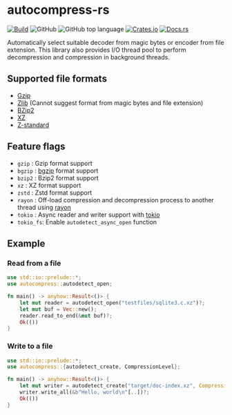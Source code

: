 # autocompress-rs

[![Build](https://github.com/informationsea/autocompress-rs/actions/workflows/build.yml/badge.svg)](https://github.com/informationsea/autocompress-rs/actions/workflows/build.yml)
![GitHub](https://img.shields.io/github/license/informationsea/autocompress-rs)
![GitHub top language](https://img.shields.io/github/languages/top/informationsea/autocompress-rs)
[![Crates.io](https://img.shields.io/crates/v/autocompress)](https://crates.io/crates/autocompress)
[![Docs.rs](https://docs.rs/autocompress/badge.svg)](https://docs.rs/autocompress)

Automatically select suitable decoder from magic bytes or encoder from file
extension. This library also provides I/O thread pool to perform decompression
and compression in background threads.

## Supported file formats

- [Gzip](https://www.ietf.org/rfc/rfc1952.txt)
- [Zlib](https://www.ietf.org/rfc/rfc1950.txt) (Cannot suggest format from magic
  bytes and file extension)
- [BZip2](https://www.sourceware.org/bzip2/)
- [XZ](https://tukaani.org/xz/format.html)
- [Z-standard](https://facebook.github.io/zstd/)

## Feature flags

- `gzip` : Gzip format support
- `bgzip` : [bgzip](https://github.com/informationsea/bgzip-rs) format support
- `bzip2` : Bzip2 format support
- `xz` : XZ format support
- `zstd` : Zstd format support
- `rayon` : Off-load compression and decompression process to another thread
  using [rayon](https://crates.io/crates/rayon)
- `tokio` : Async reader and writer support with
  [tokio](https://crates.io/crates/tokio)
- `tokio_fs`: Enable `autodetect_async_open` function

## Example

### Read from a file

```rust
use std::io::prelude::*;
use autocompress::autodetect_open;

fn main() -> anyhow::Result<()> {
    let mut reader = autodetect_open("testfiles/sqlite3.c.xz")?;
    let mut buf = Vec::new();
    reader.read_to_end(&mut buf)?;
    Ok(())
}
```

### Write to a file

```rust
use std::io::prelude::*;
use autocompress::{autodetect_create, CompressionLevel};

fn main() -> anyhow::Result<()> {
    let mut writer = autodetect_create("target/doc-index.xz", CompressionLevel::Default)?;
    writer.write_all(&b"Hello, world\n"[..])?;
    Ok(())
}
```
